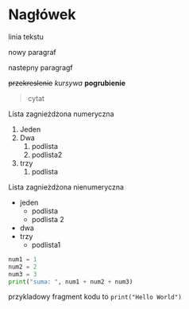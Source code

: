 # Nagłówek
linia tekstu

nowy paragraf

nastepny paragragf

~~przekreslenie~~
_kursywa_
**pogrubienie**

>cytat

Lista zagnieżdżona numeryczna
1. Jeden
2. Dwa
   1. podlista
   2. podlista2
3. trzy
   1. podlista

Lista zagnieżdżona nienumeryczna
- jeden
    - podlista
    - podlista 2
- dwa
- trzy
    - podlista1

~~~py
num1 = 1
num2 = 2
num3 = 3
print("suma: ", num1 + num2 + num3)
~~~

przykladowy fragment kodu to `print("Hello World")`

